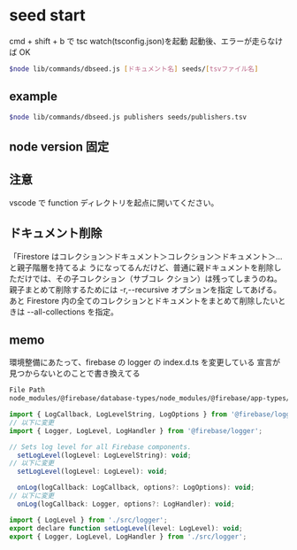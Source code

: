 # seed start

cmd + shift + b で tsc watch(tsconfig.json)を起動
起動後、エラーが走らなけば OK

```bash
$node lib/commands/dbseed.js [ドキュメント名] seeds/[tsvファイル名]
```

## example

```bash
$node lib/commands/dbseed.js publishers seeds/publishers.tsv
```

## node version 固定

## 注意

vscode で function ディレクトリを起点に開いてください。

## ドキュメント削除

「Firestore はコレクション＞ドキュメント＞コレクション＞ドキュメント＞…と親子階層を持てるよ うになってるんだけど、普通に親ドキュメントを削除しただけでは、その子コレクション（サブコレ クション）は残ってしまうのね。親子まとめて削除するためには -r,--recursive オプションを指定 してあげる。あと Firestore 内の全てのコレクションとドキュメントをまとめて削除したいときは --all-collections を指定。

## memo

環境整備にあたって、firebase の logger の index.d.ts を変更している
宣言が見つからないとのことで書き換えてる

```bash
File Path
node_modules/@firebase/database-types/node_modules/@firebase/app-types/index.d.ts
```

```js
import { LogCallback, LogLevelString, LogOptions } from '@firebase/logger';
// 以下に変更
import { Logger, LogLevel, LogHandler } from '@firebase/logger';

// Sets log level for all Firebase components.
  setLogLevel(logLevel: LogLevelString): void;
// 以下に変更
  setLogLevel(logLevel: LogLevel): void;

  onLog(logCallback: LogCallback, options?: LogOptions): void;
// 以下に変更
  onLog(logCallback: Logger, options?: LogHandler): void;

import { LogLevel } from './src/logger';
export declare function setLogLevel(level: LogLevel): void;
export { Logger, LogLevel, LogHandler } from './src/logger';


```
